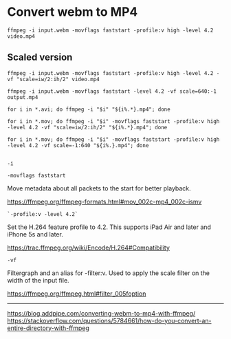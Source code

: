# Convert webm to MP4

    ffmpeg -i input.webm -movflags faststart -profile:v high -level 4.2 video.mp4

## Scaled version

    ffmpeg -i input.webm -movflags faststart -profile:v high -level 4.2 -vf "scale=iw/2:ih/2" video.mp4

    ffmpeg -i input.webm -movflags faststart -level 4.2 -vf scale=640:-1 output.mp4

    for i in *.avi; do ffmpeg -i "$i" "${i%.*}.mp4"; done

    for i in *.mov; do ffmpeg -i "$i" -movflags faststart -profile:v high -level 4.2 -vf "scale=iw/2:ih/2" "${i%.*}.mp4"; done

    for i in *.mov; do ffmpeg -i "$i" -movflags faststart -profile:v high -level 4.2 -vf scale=-1:640 "${i%.}.mp4"; done


    -i

    -movflags faststart

Move metadata about all packets to the start for better playback. 

<https://ffmpeg.org/ffmpeg-formats.html#mov_002c-mp4_002c-ismv>

    `-profile:v -level 4.2`

Set the H.264 feature profile to 4.2. This supports iPad Air and later and iPhone 5s and later.

<https://trac.ffmpeg.org/wiki/Encode/H.264#Compatibility>

    -vf

Filtergraph and an alias for -filter:v. Used to apply the scale filter on the width of the input file.

<https://ffmpeg.org/ffmpeg.html#filter_005foption>

----

<https://blog.addpipe.com/converting-webm-to-mp4-with-ffmpeg/>
<https://stackoverflow.com/questions/5784661/how-do-you-convert-an-entire-directory-with-ffmpeg>
